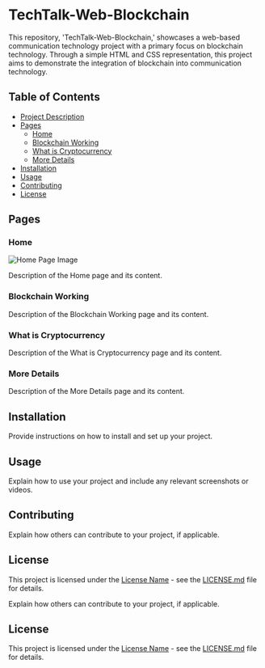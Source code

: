 # TechTalk-Web-Blockchain
This repository, 'TechTalk-Web-Blockchain,' showcases a web-based communication technology project with a primary focus on blockchain technology. Through a simple HTML and CSS representation, this project aims to demonstrate the integration of blockchain into communication technology.

## Table of Contents

- [Project Description](#project-description)
- [Pages](#pages)
  - [Home](#home)
  - [Blockchain Working](#blockchain-working)
  - [What is Cryptocurrency](#what-is-cryptocurrency)
  - [More Details](#more-details)
- [Installation](#installation)
- [Usage](#usage)
- [Contributing](#contributing)
- [License](#license)

## Pages

### Home

![Home Page Image](https://i.ibb.co/r7W87G2/Slide4.jpg)

Description of the Home page and its content.

### Blockchain Working

Description of the Blockchain Working page and its content.

### What is Cryptocurrency

Description of the What is Cryptocurrency page and its content.

### More Details

Description of the More Details page and its content.

## Installation

Provide instructions on how to install and set up your project.

## Usage

Explain how to use your project and include any relevant screenshots or videos.

## Contributing

Explain how others can contribute to your project, if applicable.

## License

This project is licensed under the [License Name](LICENSE.md) - see the [LICENSE.md](LICENSE.md) file for details.

Explain how others can contribute to your project, if applicable.

## License

This project is licensed under the [License Name](LICENSE.md) - see the [LICENSE.md](LICENSE.md) file for details.


